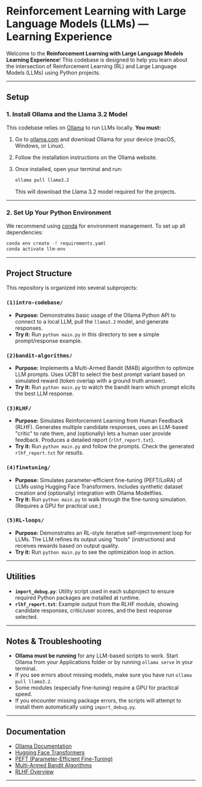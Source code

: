 # Reinforcement Learning with Large Language Models (LLMs) — Learning Experience

Welcome to the **Reinforcement Learning with Large Language Models Learning Experience**! This codebase is designed to help you learn about the intersection of Reinforcement Learning (RL) and Large Language Models (LLMs) using Python projects.

---

## Setup

### 1. **Install Ollama and the Llama 3.2 Model**

This codebase relies on [Ollama](https://ollama.com) to run LLMs locally. **You must:**

1. Go to [ollama.com](https://ollama.com) and download Ollama for your device (macOS, Windows, or Linux).
2. Follow the installation instructions on the Ollama website.
3. Once installed, open your terminal and run:

   ```sh
   ollama pull llama3.2
   ```

   This will download the Llama 3.2 model required for the projects.

---

### 2. **Set Up Your Python Environment**

We recommend using [conda](https://docs.conda.io/en/latest/) for environment management. To set up all dependencies:

```sh
conda env create -f requirements.yaml
conda activate llm-env
```

---

## Project Structure

This repository is organized into several subprojects:

### `(1)intro-codebase/`
- **Purpose:** Demonstrates basic usage of the Ollama Python API to connect to a local LLM, pull the `llama3.2` model, and generate responses.
- **Try it:** Run `python main.py` in this directory to see a simple prompt/response example.

### `(2)bandit-algorithms/`
- **Purpose:** Implements a Multi-Armed Bandit (MAB) algorithm to optimize LLM prompts. Uses UCB1 to select the best prompt variant based on simulated reward (token overlap with a ground truth answer).
- **Try it:** Run `python main.py` to watch the bandit learn which prompt elicits the best LLM response.

### `(3)RLHF/`
- **Purpose:** Simulates Reinforcement Learning from Human Feedback (RLHF). Generates multiple candidate responses, uses an LLM-based "critic" to rate them, and (optionally) lets a human user provide feedback. Produces a detailed report (`rlhf_report.txt`).
- **Try it:** Run `python main.py` and follow the prompts. Check the generated `rlhf_report.txt` for results.

### `(4)finetuning/`
- **Purpose:** Simulates parameter-efficient fine-tuning (PEFT/LoRA) of LLMs using Hugging Face Transformers. Includes synthetic dataset creation and (optionally) integration with Ollama Modelfiles.
- **Try it:** Run `python main.py` to walk through the fine-tuning simulation. (Requires a GPU for practical use.)

### `(5)RL-loops/`
- **Purpose:** Demonstrates an RL-style iterative self-improvement loop for LLMs. The LLM refines its output using "tools" (instructions) and receives rewards based on output quality.
- **Try it:** Run `python main.py` to see the optimization loop in action.

---

## Utilities

- **`import_debug.py`**: Utility script used in each subproject to ensure required Python packages are installed at runtime.
- **`rlhf_report.txt`**: Example output from the RLHF module, showing candidate responses, critic/user scores, and the best response selected.

---

## Notes & Troubleshooting

- **Ollama must be running** for any LLM-based scripts to work. Start Ollama from your Applications folder or by running `ollama serve` in your terminal.
- If you see errors about missing models, make sure you have run `ollama pull llama3.2`.
- Some modules (especially fine-tuning) require a GPU for practical speed.
- If you encounter missing package errors, the scripts will attempt to install them automatically using `import_debug.py`.

---

## Documentation
- [Ollama Documentation](https://ollama.com/docs)
- [Hugging Face Transformers](https://huggingface.co/docs/transformers/index)
- [PEFT (Parameter-Efficient Fine-Tuning)](https://huggingface.co/docs/peft/index)
- [Multi-Armed Bandit Algorithms](https://en.wikipedia.org/wiki/Multi-armed_bandit)
- [RLHF Overview](https://huggingface.co/blog/rlhf)

---

